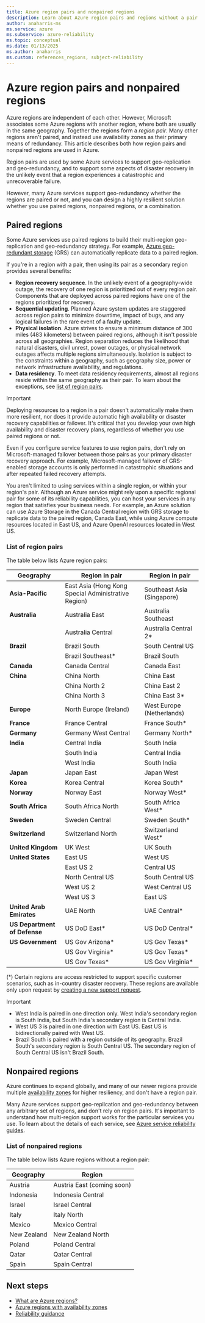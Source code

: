 ```yaml
---
title: Azure region pairs and nonpaired regions
description: Learn about Azure region pairs and regions without a pair.
author: anaharris-ms
ms.service: azure
ms.subservice: azure-reliability
ms.topic: conceptual
ms.date: 01/13/2025
ms.author: anaharris
ms.custom: references_regions, subject-reliability
---
```


# Azure region pairs and nonpaired regions

Azure regions are independent of each other. However, Microsoft associates some Azure regions with another region, where both are usually in the same geography. Together the regions form a *region pair*. Many other regions aren't paired, and instead use availability zones as their primary means of redundancy. This article describes both how region pairs and nonpaired regions are used in Azure.

Region pairs are used by some Azure services to support geo-replication and geo-redundancy, and to support some aspects of disaster recovery in the unlikely event that a region experiences a catastrophic and unrecoverable failure.

However, many Azure services support geo-redundancy whether the regions are paired or not, and you can design a highly resilient solution whether you use paired regions, nonpaired regions, or a combination.

## Paired regions

Some Azure services use paired regions to build their multi-region geo-replication and geo-redundancy strategy. For example, [Azure geo-redundant storage](../storage/common/storage-redundancy.md#geo-redundant-storage) (GRS) can automatically replicate data to a paired region.

If you're in a region with a pair, then using its pair as a secondary region provides several benefits:

- **Region recovery sequence**. In the unlikely event of a geography-wide outage, the recovery of one region is prioritized out of every region pair. Components that are deployed across paired regions have one of the regions prioritized for recovery.
- **Sequential updating**. Planned Azure system updates are staggered across region pairs to minimize downtime, impact of bugs, and any logical failures in the rare event of a faulty update.
- **Physical isolation**. Azure strives to ensure a minimum distance of 300 miles (483 kilometers) between paired regions, although it isn't possible across all geographies. Region separation reduces the likelihood that natural disasters, civil unrest, power outages, or physical network outages affects multiple regions simultaneously. Isolation is subject to the constraints within a geography, such as geography size, power or network infrastructure availability, and regulations.
- **Data residency**. To meet data residency requirements, almost all regions reside within the same geography as their pair. To learn about the exceptions, see [list of region pairs](#list-of-region-pairs).

> [!IMPORTANT]
> Deploying resources to a region in a pair doesn't automatically make them more resilient, nor does it provide automatic high availability or disaster recovery capabilities or failover. It's critical that you develop your own high availability and disaster recovery plans, regardless of whether you use paired regions or not.
>
> Even if you configure service features to use region pairs, don't rely on Microsoft-managed failover between those pairs as your primary disaster recovery approach. For example, Microsoft-managed failover of GRS-enabled storage accounts is only performed in catastrophic situations and after repeated failed recovery attempts.

You aren't limited to using services within a single region, or within your region's pair. Although an Azure service might rely upon a specific regional pair for some of its reliability capabilities, you can host your services in any region that satisfies your business needs. For example, an Azure solution can use Azure Storage in the Canada Central region with GRS storage to replicate data to the paired region, Canada East, while using Azure compute resources located in East US, and Azure OpenAI resources located in West US.

### List of region pairs

The table below lists Azure region pairs:

| Geography | Region in pair | Region in pair |
| --- | --- | --- |
| **Asia-Pacific** | East Asia (Hong Kong Special Administrative Region) | Southeast Asia (Singapore) |
| **Australia** | Australia East | Australia Southeast |
| | Australia Central | Australia Central 2\* |
| **Brazil** | Brazil South | South Central US |
| | Brazil Southeast\* | Brazil South |
| **Canada** | Canada Central | Canada East |
| **China** | China North | China East |
| | China North 2 | China East 2 |
| | China North 3 | China East 3\* |
| **Europe** | North Europe (Ireland) | West Europe (Netherlands) |
| **France** | France Central | France South\* |
| **Germany** | Germany West Central | Germany North\* |
| **India** | Central India | South India |
| |South India | Central India |
| | West India | South India |
| **Japan** | Japan East | Japan West |
| **Korea** | Korea Central | Korea South\* |
| **Norway** | Norway East | Norway West\* |
| **South Africa** | South Africa North | South Africa West\* |
| **Sweden** | Sweden Central | Sweden South\* |
| **Switzerland** | Switzerland North | Switzerland West\* |
| **United Kingdom** | UK West | UK South |
| **United States** | East US | West US |
| | East US 2 | Central US |
| | North Central US | South Central US |
| | West US 2 | West Central US |
| | West US 3 | East US |
| **United Arab Emirates** | UAE North | UAE Central\* |
| **US Department of Defense** | US DoD East\* | US DoD Central\* |
| **US Government** | US Gov Arizona\* | US Gov Texas\* |
| | US Gov Virginia\* | US Gov Texas\* |
| | US Gov Texas\* | US Gov Virginia\* |

(\*) Certain regions are access restricted to support specific customer scenarios, such as in-country disaster recovery. These regions are available only upon request by [creating a new support request](/troubleshoot/azure/general/region-access-request-process#reserved-access-regions).

> [!IMPORTANT]
> - West India is paired in one direction only. West India's secondary region is South India, but South India's secondary region is Central India.
> - West US 3 is paired in one direction with East US. East US is bidirectionally paired with West US.
> - Brazil South is paired with a region outside of its geography. Brazil South's secondary region is South Central US. The secondary region of South Central US isn't Brazil South.

## Nonpaired regions

Azure continues to expand globally, and many of our newer regions provide multiple [availability zones](./availability-zones-overview.md) for higher resiliency, and don't have a region pair.

Many Azure services support geo-replication and geo-redundancy between any arbitrary set of regions, and don't rely on region pairs. It's important to understand how multi-region support works for the particular services you use. To learn about the details of each service, see [Azure service reliability guides](./overview-reliability-guidance.md).

### List of nonpaired regions

The table below lists Azure regions without a region pair:

| Geography | Region |
|-----|----|
| Austria | Austria East (coming soon) |
|Indonesia|Indonesia Central|
| Israel | Israel Central|
| Italy | Italy North|
| Mexico | Mexico Central |
| New Zealand | New Zealand North |
| Poland | Poland Central |
| Qatar | Qatar Central |
| Spain | Spain Central|

## Next steps

- [What are Azure regions?](./regions-overview.md)
- [Azure regions with availability zones](availability-zones-region-support.md)
- [Reliability guidance](./reliability-guidance-overview.md)
